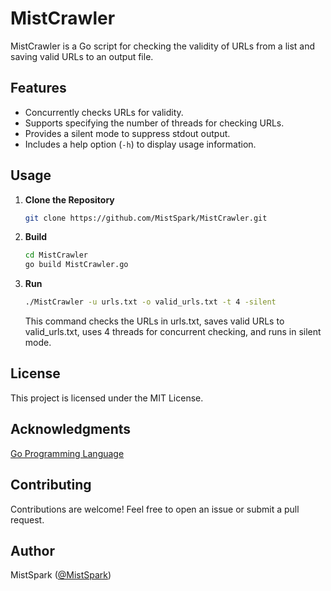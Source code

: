# MistCrawler

MistCrawler is a Go script for checking the validity of URLs from a list and saving valid URLs to an output file.

## Features

- Concurrently checks URLs for validity.
- Supports specifying the number of threads for checking URLs.
- Provides a silent mode to suppress stdout output.
- Includes a help option (`-h`) to display usage information.

## Usage

1. **Clone the Repository**

   ```bash
   git clone https://github.com/MistSpark/MistCrawler.git

2. **Build**
   ```bash
   cd MistCrawler
   go build MistCrawler.go

4. **Run**
   ```bash
   ./MistCrawler -u urls.txt -o valid_urls.txt -t 4 -silent
   ```
   This command checks the URLs in urls.txt, saves valid URLs to valid_urls.txt, uses 4 threads for concurrent checking, and runs in silent mode.

## License
This project is licensed under the MIT License.

## Acknowledgments
[Go Programming Language](https://golang.org/)


## Contributing
Contributions are welcome! Feel free to open an issue or submit a pull request.

## Author
MistSpark ([@MistSpark](https://github.com/MistSpark))
